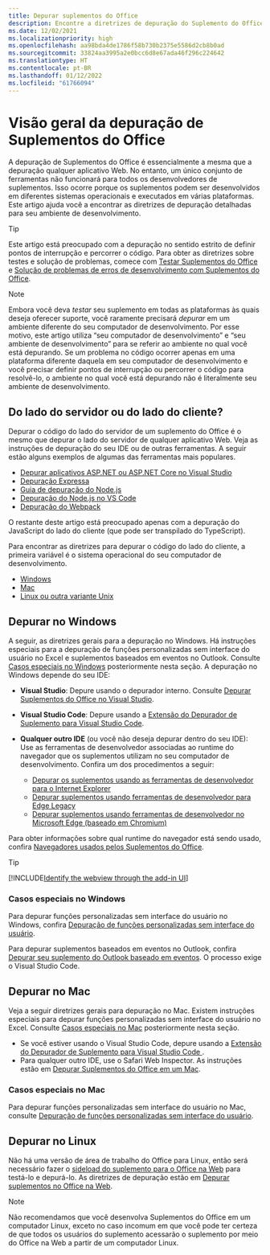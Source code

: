 ```yaml
---
title: Depurar suplementos do Office
description: Encontre a diretrizes de depuração do Suplemento do Office para seu ambiente de desenvolvimento
ms.date: 12/02/2021
ms.localizationpriority: high
ms.openlocfilehash: aa98bda4de1786f58b730b2375e5586d2cb8b0ad
ms.sourcegitcommit: 33824aa3995a2e0bcc6d8e67ada46f296c224642
ms.translationtype: HT
ms.contentlocale: pt-BR
ms.lasthandoff: 01/12/2022
ms.locfileid: "61766094"
---
```

# <a name="overview-of-debugging-office-add-ins"></a>Visão geral da depuração de Suplementos do Office

A depuração de Suplementos do Office é essencialmente a mesma que a depuração qualquer aplicativo Web. No entanto, um único conjunto de ferramentas não funcionará para todos os desenvolvedores de suplementos. Isso ocorre porque os suplementos podem ser desenvolvidos em diferentes sistemas operacionais e executados em várias plataformas. Este artigo ajuda você a encontrar as diretrizes de depuração detalhadas para seu ambiente de desenvolvimento.

> [!TIP]
> Este artigo está preocupado com a depuração no sentido estrito de definir pontos de interrupção e percorrer o código. Para obter as diretrizes sobre testes e solução de problemas, comece com [Testar Suplementos do Office](test-debug-office-add-ins.md) e [Solução de problemas de erros de desenvolvimento com Suplementos do Office](troubleshoot-development-errors.md).

> [!NOTE]
> Embora você deva *testar* seu suplemento em todas as plataformas às quais deseja oferecer suporte, você raramente precisará *depurar* em um ambiente diferente do seu computador de desenvolvimento. Por esse motivo, este artigo utiliza “seu computador de desenvolvimento” e “seu ambiente de desenvolvimento” para se referir ao ambiente no qual você está depurando. Se um problema no código ocorrer apenas em uma plataforma diferente daquela em seu computador de desenvolvimento e você precisar definir pontos de interrupção ou percorrer o código para resolvê-lo, o ambiente no qual você está depurando não é literalmente seu ambiente de desenvolvimento.

## <a name="server-side-or-client-side"></a>Do lado do servidor ou do lado do cliente?

Depurar o código do lado do servidor de um suplemento do Office é o mesmo que depurar o lado do servidor de qualquer aplicativo Web. Veja as instruções de depuração do seu IDE ou de outras ferramentas. A seguir estão alguns exemplos de algumas das ferramentas mais populares.

- [Depurar aplicativos ASP.NET ou ASP.NET Core no Visual Studio](/visualstudio/debugger/how-to-enable-debugging-for-aspnet-applications)
- [Depuração Expressa](https://expressjs.com/en/guide/debugging.html)
- [Guia de depuração do Node.js](https://nodejs.org/en/docs/guides/debugging-getting-started/)
- [Depuração do Node.js no VS Code](https://code.visualstudio.com/docs/nodejs/nodejs-debugging)
- [Depuração do Webpack](https://webpack.js.org/contribute/debugging/)

O restante deste artigo está preocupado apenas com a depuração do JavaScript do lado do cliente (que pode ser transpilado do TypeScript).

Para encontrar as diretrizes para depurar o código do lado do cliente, a primeira variável é o sistema operacional do seu computador de desenvolvimento.

- [Windows](#debug-on-windows)
- [Mac](#debug-on-mac)
- [Linux ou outra variante Unix](#debug-on-linux)

## <a name="debug-on-windows"></a>Depurar no Windows

A seguir, as diretrizes gerais para a depuração no Windows. Há instruções especiais para a depuração de funções personalizadas sem interface do usuário no Excel e suplementos baseados em eventos no Outlook. Consulte [Casos especiais no Windows](#special-cases-in-windows) posteriormente nesta seção. A depuração no Windows depende do seu IDE:

- **Visual Studio**: Depure usando o depurador interno. Consulte [Depurar Suplementos do Office no Visual Studio](../develop/debug-office-add-ins-in-visual-studio.md).
- **Visual Studio Code**: Depure usando a [Extensão do Depurador de Suplemento para Visual Studio Code](debug-with-vs-extension.md).
- **Qualquer outro IDE** (ou você não deseja depurar dentro do seu IDE): Use as ferramentas de desenvolvedor associadas ao runtime do navegador que os suplementos utilizam no seu computador de desenvolvimento. Confira um dos procedimentos a seguir:

    - [Depurar os suplementos usando as ferramentas de desenvolvedor para o Internet Explorer](debug-add-ins-using-f12-tools-ie.md)
    - [Depurar suplementos usando ferramentas de desenvolvedor para Edge Legacy](debug-add-ins-using-devtools-edge-legacy.md)
    - [Depurar suplementos usando ferramentas de desenvolvedor no Microsoft Edge (baseado em Chromium)](debug-add-ins-using-devtools-edge-chromium.md)

Para obter informações sobre qual runtime do navegador está sendo usado, confira [Navegadores usados pelos Suplementos do Office](../concepts/browsers-used-by-office-web-add-ins.md).

> [!TIP]
> [!INCLUDE[Identify the webview through the add-in UI](../includes/identify-webview-in-ui.md)]

### <a name="special-cases-in-windows"></a>Casos especiais no Windows

Para depurar funções personalizadas sem interface do usuário no Windows, confira [Depuração de funções personalizadas sem interface do usuário](../excel/custom-functions-debugging.md).

Para depurar suplementos baseados em eventos no Outlook, confira [Depurar seu suplemento do Outlook baseado em eventos](../outlook/debug-autolaunch.md). O processo exige o Visual Studio Code.

## <a name="debug-on-mac"></a>Depurar no Mac

Veja a seguir diretrizes gerais para depuração no Mac. Existem instruções especiais para depurar funções personalizadas sem interface do usuário no Excel. Consulte [Casos especiais no Mac](#special-cases-in-mac) posteriormente nesta seção.

- Se você estiver usando o Visual Studio Code, depure usando a [Extensão do Depurador de Suplemento para Visual Studio Code ](debug-with-vs-extension.md).
- Para qualquer outro IDE, use o Safari Web Inspector. As instruções estão em [Depurar Suplementos do Office em um Mac](debug-office-add-ins-on-ipad-and-mac.md).

### <a name="special-cases-in-mac"></a>Casos especiais no Mac

Para depurar funções personalizadas sem interface do usuário no Mac, consulte [Depuração de funções personalizadas sem interface do usuário](../excel/custom-functions-debugging.md).

## <a name="debug-on-linux"></a>Depurar no Linux

Não há uma versão de área de trabalho do Office para Linux, então será necessário fazer o [sideload do suplemento para o Office na Web](sideload-office-add-ins-for-testing.md) para testá-lo e depurá-lo. As diretrizes de depuração estão em [Depurar suplementos no Office na Web](debug-add-ins-in-office-online.md).

> [!NOTE]
> Não recomendamos que você desenvolva Suplementos do Office em um computador Linux, exceto no caso incomum em que você pode ter certeza de que todos os usuários do suplemento acessarão o suplemento por meio do Office na Web a partir de um computador Linux.
